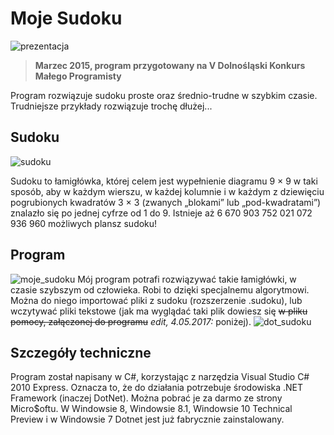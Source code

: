 Moje Sudoku
===========================
![prezentacja](https://raw.github.com/m4k5/Moje-Sudoku/master/Desc_imgs/kmp2015.jpg "Ja prezentując program")
> **Marzec 2015, program przygotowany na V Dolnośląski Konkurs Małego Programisty**

Program rozwiązuje sudoku proste oraz średnio-trudne w szybkim czasie. Trudniejsze przykłady rozwiązuje trochę dłużej...

Sudoku
-------------------------
![sudoku](https://raw.github.com/m4k5/Moje-Sudoku/master/Desc_imgs/sudoku.jpg "Przykład sudoku")

Sudoku to łamigłówka, której celem jest wypełnienie diagramu 9 × 9 w taki sposób, aby w każdym wierszu, w każdej kolumnie i w każdym z dziewięciu pogrubionych kwadratów 3 × 3 (zwanych „blokami” lub „pod-kwadratami”) znalazło się po jednej cyfrze od 1 do 9.
Istnieje aż 6 670 903 752 021 072 936 960 możliwych plansz sudoku!

Program
-------------------------
![moje_sudoku](https://raw.github.com/m4k5/Moje-Sudoku/master/Desc_imgs/mojesudoku.jpg "Zrzut ekranu głównego")
Mój program potrafi rozwiązywać takie łamigłówki, w czasie szybszym od człowieka. Robi to dzięki specjalnemu algorytmowi. Można do niego importować pliki z sudoku (rozszerzenie .sudoku), lub wczytywać pliki tekstowe (jak ma wyglądać taki plik dowiesz się ~~w pliku pomocy, załączonej do programu~~ *edit, 4.05.2017:* poniżej).
![dot_sudoku](https://raw.github.com/m4k5/Moje-Sudoku/master/Desc_imgs/dotsudoku.png ".sudoku")

Szczegóły techniczne
-------------------------
Program został napisany w C#, korzystając z narzędzia Visual Studio C# 2010 Express. Oznacza to, że do działania potrzebuje środowiska .NET Framework (inaczej DotNet). Można pobrać je za darmo ze strony Micro$oftu. W Windowsie 8, Windowsie 8.1, Windowsie 10 Technical Preview i w Windowsie 7 Dotnet jest już fabrycznie zainstalowany.
